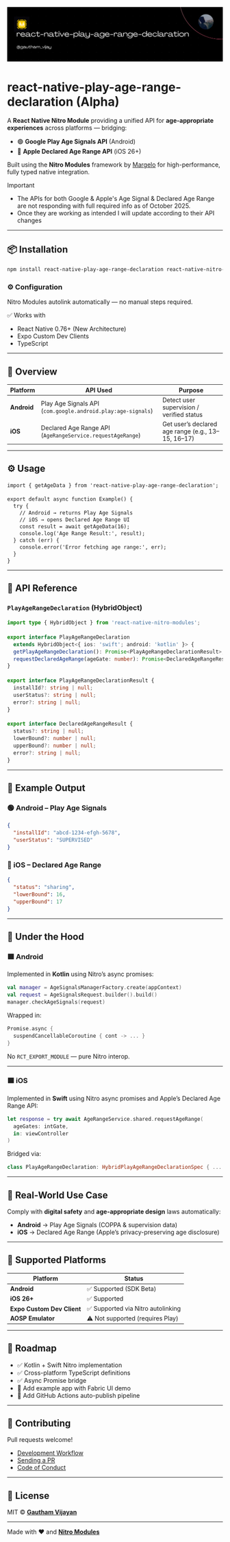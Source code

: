 <a href="https://gauthamvijay.com">
  <picture>
    <img alt="react-native-play-age-range-declaration" src="./docs/img/banner.png" />
  </picture>
</a>

# react-native-play-age-range-declaration (Alpha)

A **React Native Nitro Module** providing a unified API for **age-appropriate experiences** across platforms — bridging:

- 🟢 **Google Play Age Signals API** (Android)
- 🔵 **Apple Declared Age Range API** (iOS 26+)

Built using the **Nitro Modules** framework by [Margelo](https://nitro.margelo.com) for high-performance, fully typed native integration.

> [!IMPORTANT]
>
> - The APIs for both Google & Apple's Age Signal & Declared Age Range are not responding with full required info as of October 2025.
> - Once they are working as intended I will update according to their API changes

---

## 📦 Installation

```bash
npm install react-native-play-age-range-declaration react-native-nitro-modules
```

### ⚙️ Configuration

Nitro Modules autolink automatically — no manual steps required.

✅ Works with

- React Native 0.76+ (New Architecture)
- Expo Custom Dev Clients
- TypeScript

---

## 🧠 Overview

| Platform    | API Used                                                     | Purpose                                            |
| ----------- | ------------------------------------------------------------ | -------------------------------------------------- |
| **Android** | Play Age Signals API (`com.google.android.play:age-signals`) | Detect user supervision / verified status          |
| **iOS**     | Declared Age Range API (`AgeRangeService.requestAgeRange`)   | Get user’s declared age range (e.g., 13–15, 16–17) |

---

## ⚙️ Usage

```tsx
import { getAgeData } from 'react-native-play-age-range-declaration';

export default async function Example() {
  try {
    // Android → returns Play Age Signals
    // iOS → opens Declared Age Range UI
    const result = await getAgeData(16);
    console.log('Age Range Result:', result);
  } catch (err) {
    console.error('Error fetching age range:', err);
  }
}
```

---

## 🧩 API Reference

### `PlayAgeRangeDeclaration` (HybridObject)

```ts
import type { HybridObject } from 'react-native-nitro-modules';

export interface PlayAgeRangeDeclaration
  extends HybridObject<{ ios: 'swift'; android: 'kotlin' }> {
  getPlayAgeRangeDeclaration(): Promise<PlayAgeRangeDeclarationResult>;
  requestDeclaredAgeRange(ageGate: number): Promise<DeclaredAgeRangeResult>;
}

export interface PlayAgeRangeDeclarationResult {
  installId?: string | null;
  userStatus?: string | null;
  error?: string | null;
}

export interface DeclaredAgeRangeResult {
  status?: string | null;
  lowerBound?: number | null;
  upperBound?: number | null;
  error?: string | null;
}
```

---

## 📱 Example Output

### 🟢 Android – Play Age Signals

```json
{
  "installId": "abcd-1234-efgh-5678",
  "userStatus": "SUPERVISED"
}
```

### 🔵 iOS – Declared Age Range

```json
{
  "status": "sharing",
  "lowerBound": 16,
  "upperBound": 17
}
```

---

## 🧱 Under the Hood

### 🟩 Android

Implemented in **Kotlin** using Nitro’s async promises:

```kotlin
val manager = AgeSignalsManagerFactory.create(appContext)
val request = AgeSignalsRequest.builder().build()
manager.checkAgeSignals(request)
```

Wrapped in:

```kotlin
Promise.async {
  suspendCancellableCoroutine { cont -> ... }
}
```

No `RCT_EXPORT_MODULE` — pure Nitro interop.

---

### 🟦 iOS

Implemented in **Swift** using Nitro async promises and Apple’s Declared Age Range API:

```swift
let response = try await AgeRangeService.shared.requestAgeRange(
  ageGates: intGate,
  in: viewController
)
```

Bridged via:

```swift
class PlayAgeRangeDeclaration: HybridPlayAgeRangeDeclarationSpec { ... }
```

---

## 🧾 Real-World Use Case

Comply with **digital safety** and **age-appropriate design** laws automatically:

- **Android** → Play Age Signals (COPPA & supervision data)
- **iOS** → Declared Age Range (Apple’s privacy-preserving age disclosure)

---

## 🧩 Supported Platforms

| Platform                   | Status                             |
| -------------------------- | ---------------------------------- |
| **Android**                | ✅ Supported (SDK Beta)            |
| **iOS 26+**                | ✅ Supported                       |
| **Expo Custom Dev Client** | ✅ Supported via Nitro autolinking |
| **AOSP Emulator**          | ⚠️ Not supported (requires Play)   |

---

## 🧭 Roadmap

- ✅ Kotlin + Swift Nitro implementation
- ✅ Cross-platform TypeScript definitions
- ✅ Async Promise bridge
- 🚧 Add example app with Fabric UI demo
- 🚧 Add GitHub Actions auto-publish pipeline

---

## 🤝 Contributing

Pull requests welcome!

- [Development Workflow](CONTRIBUTING.md#development-workflow)
- [Sending a PR](CONTRIBUTING.md#sending-a-pull-request)
- [Code of Conduct](CODE_OF_CONDUCT.md)

---

## 🪪 License

MIT © [**Gautham Vijayan**](https://gauthamvijay.com)

---

Made with ❤️ and [**Nitro Modules**](https://nitro.margelo.com)
